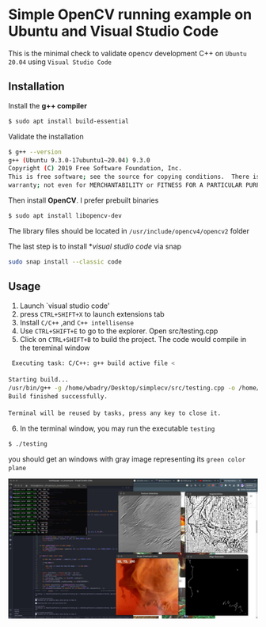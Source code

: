 # Simple OpenCV running example on Ubuntu and Visual Studio Code

This is the minimal check to validate opencv development C++ on `Ubuntu 20.04` using `Visual Studio Code` 

## Installation

Install the **g++ compiler**

```bash
$ sudo apt install build-essential
```
Validate the installation

```bash
$ g++ --version
g++ (Ubuntu 9.3.0-17ubuntu1~20.04) 9.3.0
Copyright (C) 2019 Free Software Foundation, Inc.
This is free software; see the source for copying conditions.  There is NO
warranty; not even for MERCHANTABILITY or FITNESS FOR A PARTICULAR PURPOSE.
```

Then install **OpenCV**. I prefer prebuilt binaries

```bash
$ sudo apt install libopencv-dev 
```

The library files should be located in `/usr/include/opencv4/opencv2` folder

The last step is to install **visual studio code* via snap

```bash
sudo snap install --classic code
```

## Usage

1. Launch `visual studio code'
2. press `CTRL+SHIFT+X` to launch extensions tab
3. Install `C/C++` ,and  `C++ intellisense`
4. Use `CTRL+SHIFT+E` to go to the explorer. Open src/testing.cpp
5. Click on `CTRL+SHIFT+B` to build the project. The code would compile in the tereminal window

```bash
 Executing task: C/C++: g++ build active file <

Starting build...
/usr/bin/g++ -g /home/wbadry/Desktop/simplecv/src/testing.cpp -o /home/wbadry/Desktop/simplecv/src/testing `pkg-config --cflags --libs opencv4`
Build finished successfully.

Terminal will be reused by tasks, press any key to close it.
```
6. In the terminal window, you may run the executable `testing`

```bash
$ ./testing
```

you should get an windows with gray image representing its `green color plane`

![screenshot of the IDE](images/screenshot.png)
